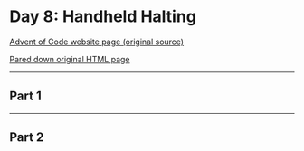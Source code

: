 # Day 8: Handheld Halting

[Advent of Code website page (original source)](https://adventofcode.com/2020/day/8)

[Pared down original HTML page](Day8_AdventofCode2020.html)

---

## Part 1

<!-- TODO: -->

---

## Part 2

<!-- TODO: -->
